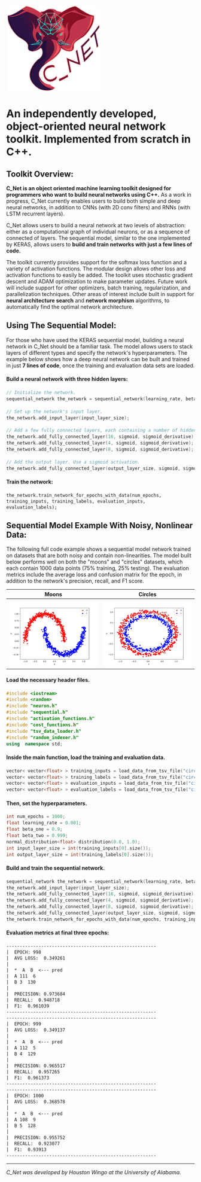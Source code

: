 ![CNet](readme_images/cnet_logo_small.png)
# An independently developed, object-oriented neural network toolkit. Implemented from scratch in C++.


## Toolkit Overview:
__C_Net is an object oriented machine learning toolkit designed for programmers who want to build neural networks using C++.__ As a work in progress, C_Net currently enables users to build both simple and deep neural networks, in addition to CNNs (with 2D conv filters) and RNNs (with LSTM recurrent layers). 

C_Net allows users to build a neural network at two levels of abstraction: either as a computational graph of individual neurons, or as a sequence of connected of layers. The sequential model, similar to the one implemented by KERAS, allows users to __build and train networks with just a few lines of code.__

The toolkit currently provides support for the softmax loss function and a variety of activation functions. The modular design allows other loss and activation functions to easily be added. The toolkit uses stochastic gradient descent and ADAM optimization to make parameter updates. Future work will include support for other optimizers, batch training, regularization, and parallelization techniques. Other areas of interest include built in support for __neural architecture search__ and __network morphism__ algorithms, to automatically find the optimal network architecture.

## Using The Sequential Model:
For those who have used the KERAS sequential model, building a neural network in C_Net should be a familiar task. The model allows users to stack layers of different types and specify the network's hyperparameters. The example below shows how a deep neural network can be built and trained in just __7 lines of code__, once the training and evaluation data sets are loaded.

#### Build a neural network with three hidden layers:
```cpp
// Initialize the network.
sequential_network the_network = sequential_network(learning_rate, beta_one, beta_two, distribution, softmax_loss);
    
// Set up the network's input layer.
the_network.add_input_layer(input_layer_size);
    
// Add a few fully connected layers, each containing a number of hidden neurons. Use a sigmoid activation.
the_network.add_fully_connected_layer(16, sigmoid, sigmoid_derivative);
the_network.add_fully_connected_layer(4, sigmoid, sigmoid_derivative);
the_network.add_fully_connected_layer(8, sigmoid, sigmoid_derivative);
    
// Add the output layer. Use a sigmoid activation.
the_network.add_fully_connected_layer(output_layer_size, sigmoid, sigmoid_derivative);
```
#### Train the network:
    the_network.train_network_for_epochs_with_data(num_epochs, training_inputs, training_labels, evaluation_inputs, evaluation_labels);


 
## Sequential Model Example With Noisy, Nonlinear Data:

The following full code example shows a sequential model network trained on datasets that are both noisy and contain non-linearities. The model built below performs well on both the "moons" and "circles" datasets, which each contain 1000 data points (75% training, 25% testing). The evaluation metrics include the average loss and confusion matrix for the epoch, in addition to the network's precision, recall, and F1 score.

| Moons |  Circles|
|--|--|
| ![Moons](readme_images/moons_data.png) | ![Circles](readme_images/circles_data.png)|

#### Load the necessary header files.
```cpp
#include <iostream>
#include <random>
#include "neuron.h"
#include "sequential.h"
#include "activation_functions.h"
#include "cost_functions.h"
#include "tsv_data_loader.h"
#include "random_indexer.h"
using  namespace std;
```

#### Inside the main function, load the training and evaluation data.
```cpp
vector< vector<float> > training_inputs = load_data_from_tsv_file("circles_training_inputs.txt");
vector< vector<float> > training_labels = load_data_from_tsv_file("circles_training_labels.txt");
vector< vector<float> > evaluation_inputs = load_data_from_tsv_file("circles_evaluation_inputs.txt");
vector< vector<float> > evaluation_labels = load_data_from_tsv_file("circles_evaluation_labels.txt");
```


#### Then, set the hyperparameters.
```cpp
int num_epochs = 1000;
float learning_rate = 0.001;
float beta_one = 0.9;
float beta_two = 0.999;
normal_distribution<float> distribution(0.0, 1.0);
int input_layer_size = int(training_inputs[0].size());
int output_layer_size = int(training_labels[0].size());
```

#### Build and train the sequential network.
```cpp
sequential_network the_network = sequential_network(learning_rate, beta_one, beta_two, distribution, softmax_loss);
the_network.add_input_layer(input_layer_size);
the_network.add_fully_connected_layer(16, sigmoid, sigmoid_derivative);
the_network.add_fully_connected_layer(4, sigmoid, sigmoid_derivative);
the_network.add_fully_connected_layer(8, sigmoid, sigmoid_derivative);
the_network.add_fully_connected_layer(output_layer_size, sigmoid, sigmoid_derivative);
the_network.train_network_for_epochs_with_data(num_epochs, training_inputs, training_labels, evaluation_inputs, evaluation_labels);
```

#### Evaluation metrics at final three epochs:
    --------------------------------------------------------
    |  EPOCH: 998
    |  AVG LOSS:  0.349261
    |
    |  *  A  B  <--- pred
    |  A 111  6
    |  B 3  130
    |
    |  PRECISION: 0.973684
    |  RECALL:  0.948718
    |  F1:  0.961039
    --------------------------------------------------------
    --------------------------------------------------------
    |  EPOCH: 999
    |  AVG LOSS:  0.349137
    |
    |  *  A  B  <--- pred
    |  A 112  5
    |  B 4  129
    |
    |  PRECISION: 0.965517
    |  RECALL:  0.957265
    |  F1:  0.961373
    --------------------------------------------------------
    --------------------------------------------------------
    |  EPOCH: 1000
    |  AVG LOSS:  0.368578
    |
    |  *  A  B  <--- pred
    |  A 108  9
    |  B 5  128
    |
    |  PRECISION: 0.955752
    |  RECALL:  0.923077
    |  F1:  0.93913
    --------------------------------------------------------
___
_C_Net was developed by Houston Wingo at the University of Alabama._

